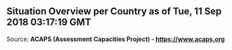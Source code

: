 ## Situation Overview per Country as of Tue, 11 Sep 2018 03:17:19 GMT

Source: **ACAPS (Assessment Capacities Project) - https://www.acaps.org**